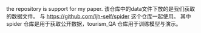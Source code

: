 the repository is support for my paper.
该仓库中的data文件下放的是我们获取的数据文件。
与 https://github.com/ljh-self/spider 这个仓库一起使用。
其中 spider 仓库是用于获取公开数据，tourism_QA 仓库用于训练模型与演示。
